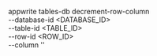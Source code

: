 appwrite tables-db decrement-row-column \
    --database-id <DATABASE_ID> \
    --table-id <TABLE_ID> \
    --row-id <ROW_ID> \
    --column ''
